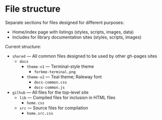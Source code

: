 # File structure

Separate sections for files designed for different purposes:

* Home/index page with listings (styles, scripts, images, data)
* Includes for library documentation sites (styles, scripts, images)

Current structure:

- `shared` — All common files designed to be used by other gh-pages sites
  - `docs`
    - `theme-v1` — Terminal-style theme
      - `forkme-terminal.png`
    - `theme-v2` — Teal theme; Raleway font
      - `docs-common.css`
      - `docs-common.js`
- `gilhub` — All files for the top-level site
  - `lib` — Compiled files for inclusion in HTML files
    - `home.css`
  - `src` — Source files for compilation
    - `home.src.css`

